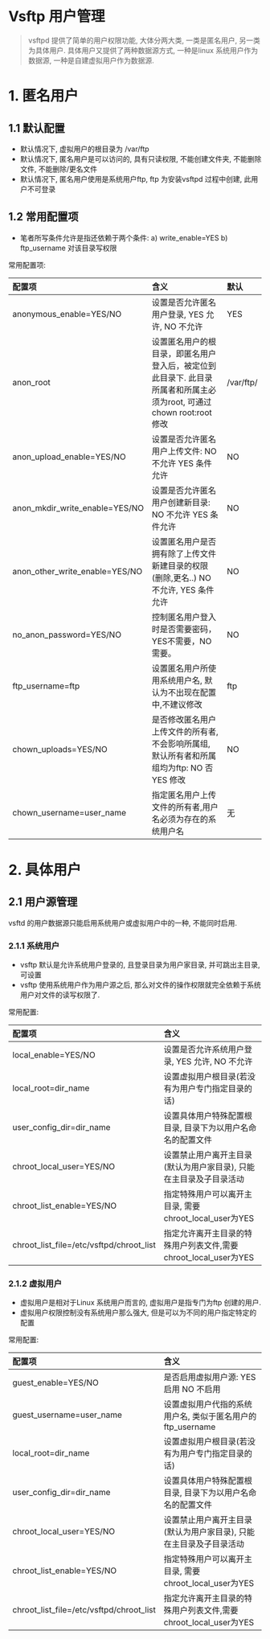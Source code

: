 # Vsftp 用户管理

> vsftpd 提供了简单的用户权限功能, 大体分两大类, 一类是匿名用户, 另一类为具体用户. 具体用户又提供了两种数据源方式, 一种是linux 系统用户作为数据源, 一种是自建虚拟用户作为数据源.

# 1. 匿名用户

## 1.1 默认配置

* 默认情况下, 虚拟用户的根目录为 /var/ftp
* 默认情况下, 匿名用户是可以访问的, 具有只读权限, 不能创建文件夹, 不能删除文件, 不能删除/更名文件
* 默认情况下, 匿名用户使用是系统用户ftp, ftp 为安装vsftpd 过程中创建, 此用户不可登录

## 1.2 常用配置项

* 笔者所写条件允许是指还依赖于两个条件: a\) write\_enable=YES b\) ftp\_username 对该目录写权限

常用配置项:

| 配置项 | 含义 | 默认 |
| :--- | :--- | :--- |
| anonymous\_enable=YES/NO | 设置是否允许匿名用户登录, YES 允许, NO 不允许 | YES |
| anon\_root | 设置匿名用户的根目录，即匿名用户登入后，被定位到此目录下. 此目录所属者和所属主必须为root, 可通过chown root:root 修改 | /var/ftp/ |
| anon\_upload\_enable=YES/NO | 设置是否允许匿名用户上传文件: NO 不允许 YES 条件允许 | NO |
| anon\_mkdir\_write\_enable=YES/NO | 设置是否允许匿名用户创建新目录: NO 不允许 YES 条件允许 | NO |
| anon\_other\_write\_enable=YES/NO | 设置匿名用户是否拥有除了上传文件新建目录的权限\(删除,更名..\) NO 不允许, YES 条件允许 | NO |
| no\_anon\_password=YES/NO | 控制匿名用户登入时是否需要密码，YES不需要，NO需要。 | NO |
| ftp\_username=ftp | 设置匿名用户所使用系统用户名, 默认为不出现在配置中,不建议修改 | ftp |
| chown\_uploads=YES/NO | 是否修改匿名用户上传文件的所有者,不会影响所属组, 默认所有者和所属组均为ftp: NO 否  YES 修改 | NO |
| chown\_username=user\_name | 指定匿名用户上传文件的所有者,用户名必须为存在的系统用户名 | 无 |

# 2. 具体用户

## 2.1 用户源管理

vsftd 的用户数据源只能启用系统用户或虚拟用户中的一种, 不能同时启用.

### 2.1.1 系统用户

* vsftp 默认是允许系统用户登录的, 且登录目录为用户家目录, 并可跳出主目录, 可设置
* vsftp 使用系统用户作为用户源之后, 那么对文件的操作权限就完全依赖于系统用户对文件的读写权限了.

常用配置:

| 配置项 | 含义 |
| :--- | :--- |
| local\_enable=YES/NO | 设置是否允许系统用户登录, YES 允许, NO 不允许 |
| local_root=dir_name | 设置虚拟用户根目录(若没有为用户专门指定目录的话) |
| user_config_dir=dir_name | 设置具体用户特殊配置根目录, 目录下为以用户名命名的配置文件 |
| chroot\_local\_user=YES/NO | 设置禁止用户离开主目录\(默认为用户家目录\), 只能在主目录及子目录活动 |
| chroot\_list\_enable=YES/NO | 指定特殊用户可以离开主目录, 需要chroot\_local\_user为YES |
| chroot\_list\_file=/etc/vsftpd/chroot\_list | 指定允许离开主目录的特殊用户列表文件,需要chroot\_local\_user为YES |


### 2.1.2 虚拟用户

* 虚拟用户是相对于Linux 系统用户而言的, 虚拟用户是指专门为ftp 创建的用户.
* 虚拟用户权限控制没有系统用户那么强大, 但是可以为不同的用户指定特定的配置

常用配置:

| 配置项 | 含义 |
| :--- | :--- |
| guest_enable=YES/NO | 是否启用虚拟用户源: YES 启用  NO 不启用 |
| guest_username=user_name | 设置虚拟用户代指的系统用户名, 类似于匿名用户的ftp_username |
| local_root=dir_name | 设置虚拟用户根目录(若没有为用户专门指定目录的话) |
| user_config_dir=dir_name | 设置具体用户特殊配置根目录, 目录下为以用户名命名的配置文件 |
| chroot\_local\_user=YES/NO | 设置禁止用户离开主目录\(默认为用户家目录\), 只能在主目录及子目录活动 |
| chroot\_list\_enable=YES/NO | 指定特殊用户可以离开主目录, 需要chroot\_local\_user为YES |
| chroot\_list\_file=/etc/vsftpd/chroot\_list | 指定允许离开主目录的特殊用户列表文件,需要chroot\_local\_user为YES |


